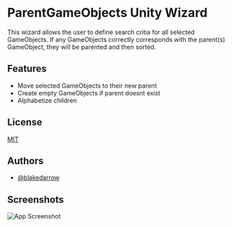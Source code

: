 
# ParentGameObjects Unity Wizard

This wizard allows the user to define search critia for all selected GameObjects. If any GameObjects correctly corresponds with the parent(s) GameObject, they will be parented and then sorted.


## Features

- Move selected GameObjects to their new parent
- Create empty GameObjects if parent doesnt exist
- Alphabetize children

  
## License

[MIT](https://choosealicense.com/licenses/mit/)

  
## Authors

- [@blakedarrow](https://www.github.com/blakedarrow)

  
## Screenshots

![App Screenshot](https://i.imgur.com/6ekQvpR.png)
